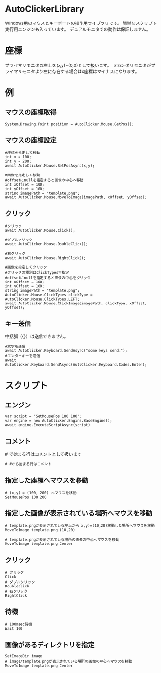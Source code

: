 # AutoClickerLibrary
Windows用のマウスとキーボードの操作用ライブラリです。
簡単なスクリプト実行用エンジンも入っています。
デュアルモニタでの動作は保証しません。

# 座標
プライマリモニタの左上を(x,y)=(0,0)として扱います。
セカンダリモニタがプライマリモニタより左に存在する場合はx座標はマイナスになります。

# 例
## マウスの座標取得
```
System.Drawing.Point position = AutoClicker.Mouse.GetPos();
```
## マウスの座標設定
```
#座標を指定して移動
int x = 100;
int y = 200;
await AutoClicker.Mouse.SetPosAsync(x,y);

#画像を指定して移動
#offsetにnullを指定すると画像の中心へ移動
int xOffset = 100;
int yOffset = 100;
string imagePath = "template.png";
await AutoClicker.Mouse.MoveToImage(imagePath, xOffset, yOffset);
```
## クリック
```
#クリック
await AutoClicker.Mouse.Click();

#ダブルクリック
await AutoClicker.Mouse.DoubleClick();

#右クリック
await AutoClicker.Mouse.RightClick();

#画像を指定してクリック
#クリックの種別はClickTypesで指定
#offsetにnullを指定すると画像の中心をクリック
int xOffset = 100;
int yOffset = 100;
string imagePath = "template.png";
AutoClicker.Mouse.ClickTypes clickType = AutoClicker.Mouse.ClickTypes.LEFT;
await AutoClicker.Mouse.ClickImage(imagePath, clickType, xOffset, yOffset);
```

## キー送信
中括弧（{}）は送信できません。
```
#文字を送信
await AutoClicker.Keyboard.SendAsync("some keys send.");
#エンターキーを送信
await AutoClicker.Keyboard.SendAsync(AutoClicker.Keyboard.Codes.Enter);
```

# スクリプト
## エンジン
```
var script = "SetMousePos 100 100";
var engine = new AutoClicker.Engine.BaseEngine();
await engine.ExecuteScriptAsync(script)
```

## コメント
\# で始まる行はコメントとして扱います
```
# #から始まる行はコメント
```

## 指定した座標へマウスを移動
```
# (x,y) = (100, 200) へマウスを移動
SetMousePos 100 200
```

## 指定した画像が表示されている場所へマウスを移動
```
# template.pngが表示されている左上から(x,y)=(10,20)移動した場所へマウスを移動
MoveToImage template.png (10,20)

# template.pngが表示されている場所の画像の中心へマウスを移動
MoveToImage template.png Center
```

## クリック
```
# クリック
Click
# ダブルクリック
DoubleClick
# 右クリック
RightClick
```

## 待機
```
# 100msec待機
Wait 100
```

## 画像があるディレクトリを指定
```
SetImageDir image
# image/template.pngが表示されている場所の画像の中心へマウスを移動
MoveToImage template.png Center
```
